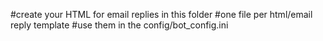 #create your HTML for email replies in this folder
#one file per html/email reply template
#use them in the config/bot_config.ini
